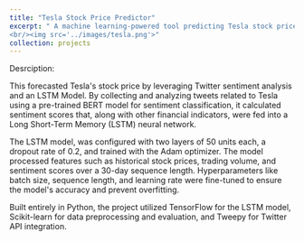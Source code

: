 ```yaml
---
title: "Tesla Stock Price Predictor"
excerpt: " A machine learning-powered tool predicting Tesla stock prices using real-time Twitter sentiment analysis.
<br/><img src='../images/tesla.png'>"
collection: projects
---
```

Desrciption:

This forecasted Tesla's stock price by leveraging Twitter sentiment analysis and an LSTM Model. By collecting and analyzing tweets related to Tesla using a pre-trained BERT model for sentiment classification, it calculated sentiment scores that, along with other financial indicators, were fed into a Long Short-Term Memory (LSTM) neural network.

The LSTM model, was configured with two layers of 50 units each, a dropout rate of 0.2, and trained with the Adam optimizer. The model processed features such as historical stock prices, trading volume, and sentiment scores over a 30-day sequence length. Hyperparameters like batch size, sequence length, and learning rate were fine-tuned to ensure the model's accuracy and prevent overfitting.

Built entirely in Python, the project utilized TensorFlow for the LSTM model, Scikit-learn for data preprocessing and evaluation, and Tweepy for Twitter API integration. 